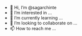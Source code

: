 - 👋 Hi, I’m @sagarchinte
- 👀 I’m interested in ...
- 🌱 I’m currently learning ...
- 💞️ I’m looking to collaborate on ...
- 📫 How to reach me ...

<!---
sagarchinte/sagarchinte is a ✨ special ✨ repository because its `README.md` (this file) appears on your GitHub profile.
You can click the Preview link to take a look at your changes.
--->
